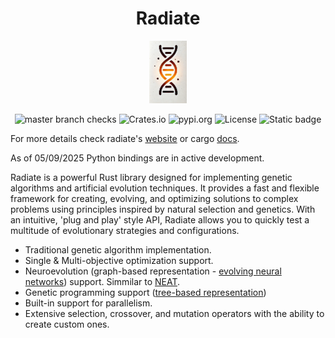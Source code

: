 <h1 align="center">Radiate</h1>
<p align="center">
  <img src="/docs/assets/radiate.png" height="100">
</p>

<span align="center">

  ![master branch checks][master_branch_checks] ![Crates.io][crates_link] ![pypi.org][pypi_badge] ![License][license] ![Static badge][static_evolution_badge]

</span>

[crates_link]: https://img.shields.io/crates/v/radiate
[master_branch_checks]: https://img.shields.io/github/check-runs/pkalivas/radiate/master
[license]: https://img.shields.io/crates/l/radiate
[static_evolution_badge]: https://img.shields.io/badge/evolution-genetics-default
[pypi_badge]: https://img.shields.io/pypi/v/radiate?color=blue
[rust_badge]: https://img.shields.io/badge/rust-%23000000.svg?logo=rust&logoColor=orange
[jenetics_link]: https://github.com/jenetics/jenetics
[genevo_link]: https://github.com/innoave/genevo
[radiate_legacy]: https://github.com/pkalivas/radiate.legacy
 
For more details check radiate's [website](https://pkalivas.github.io/radiate/) or cargo [docs](https://docs.rs/radiate/latest/radiate/).

As of 05/09/2025 Python bindings are in active development.

Radiate is a powerful Rust library designed for implementing genetic algorithms and artificial evolution techniques. It
provides a fast and flexible framework for creating, evolving, and optimizing solutions to complex problems using principles
inspired by natural selection and genetics. With an intuitive, 'plug and play' style API, Radiate allows you to quickly test a multitude of evolutionary strategies and configurations.

* Traditional genetic algorithm implementation.
* Single & Multi-objective optimization support.
* Neuroevolution (graph-based representation - [evolving neural networks](http://www.scholarpedia.org/article/Neuroevolution)) support. Simmilar to [NEAT](https://nn.cs.utexas.edu/downloads/papers/stanley.ec02.pdf).
* Genetic programming support ([tree-based representation](https://en.wikipedia.org/wiki/Gene_expression_programming#:~:text=In%20computer%20programming%2C%20gene%20expression,much%20like%20a%20living%20organism.)) 
* Built-in support for parallelism.
* Extensive selection, crossover, and mutation operators with the ability to create custom ones.